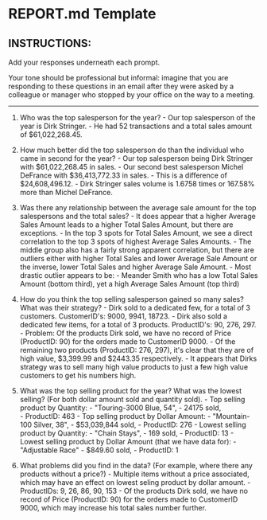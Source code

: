 # REPORT.md Template

## INSTRUCTIONS:

Add your responses underneath each prompt. 

Your tone should be professional but informal: imagine that you are responding to these questions in an email after they were asked by a colleague or manager who stopped by your office on the way to a meeting.

---

1. Who was the top salesperson for the year?
        - Our top salesperson of the year is Dirk Stringer. 
        - He had 52 transactions and a total sales amount of $61,022,268.45.

2. How much better did the top salesperson do than the individual who came in second for the year?
        - Our top salesperson being Dirk Stringer with $61,022,268.45 in sales.
        - Our second best salesperson Michel DeFrance with $36,413,772.33 in sales. 
        - This is a difference of $24,608,496.12.
        - Dirk Stringer sales volume is 1.6758 times or 167.58% more than Michel DeFrance. 

3. Was there any relationship between the average sale amount for the top salespersons and the total sales?
        - It does appear that a higher Average Sales Amount leads to a higher Total Sales Amount, but there are exceptions. 
        - In the top 3 spots for Total Sales Amount, we see a direct correlation to the top 3 spots of highest Average Sales Amounts.
        - The middle group also has a fairly strong apparent correlation, but there are outliers either with higher Total Sales and lower Average Sale Amount or the inverse, lower Total Sales and higher Average Sale Amount. 
        - Most drastic outlier appears to be: 
            - Meander Smith who has a low Total Sales Amount (bottom third), yet a high Average Sales Amount (top third)

4. How do you think the top selling salesperson gained so many sales? What was their strategy?
        - Dirk sold to a dedicated few, for a total of 3 customers. CustomerID's: 9000, 9941, 18723.
        - Dirk also sold a dedicated few items, for a total of 3 products. ProductID's: 90, 276, 297.
                - Problem: Of the products Dirk sold, we have no record of Price (ProductID: 90) for the orders made to CustomerID 9000. 
        - Of the remaining two products (ProductID: 276, 297), it's clear that they are of high value, $3,399.99 and $2443.35 respectively.
        - It appears that Dirks strategy was to sell many high value products to just a few high value customers to get his numbers high.   

5. What was the top selling product for the year? What was the lowest selling? (For both dollar amount sold and quantity sold).
        - Top selling product by Quantity: 
                - "Touring-3000 Blue, 54",
                - 24175 sold,  
                - ProductID: 463
        - Top selling product by Dollar Amount: 
                - "Mountain-100 Silver, 38", 
                - $53,039,844 sold,
                - ProductID: 276
        - Lowest selling product by Quantity: 
                - "Chain Stays",
                - 169 sold, 
                - ProductID: 13
        - Lowest selling product by Dollar Amount (that we have data for): 
                - "Adjustable Race"
                - $849.60 sold,
                - ProductID: 1

6. What problems did you find in the data? (For example, where there any products without a price?)
        - Multiple items without a price associated, which may have an effect on lowest seling product by dollar amount. 
            - ProductIDs: 9, 26, 86, 90, 153
        - Of the products Dirk sold, we have no record of Price (ProductID: 90) for the orders made to CustomerID 9000, which may increase his total sales number further. 